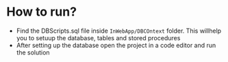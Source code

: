 <h1>How to run?</h1>
<ul>
  <li>Find the DBScripts.sql file inside <code>InWebApp/DBCOntext</code> folder. This willhelp you to setuup the database, tables and stored procedures</li>
  <li>After setting up the database open the project in a code editor and run the solution</li>
</ul> 
 
